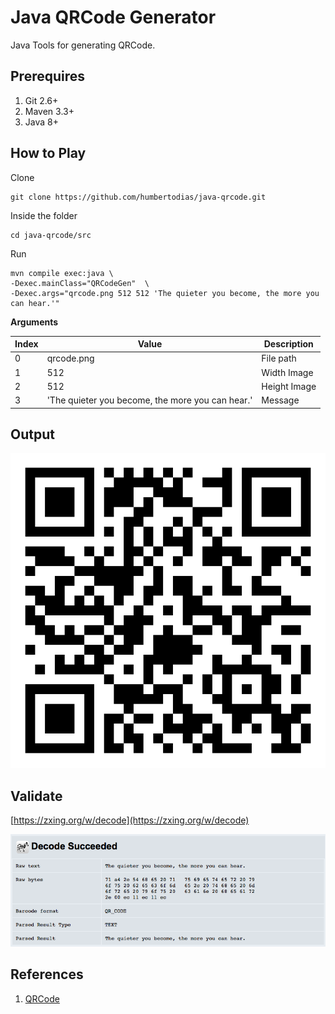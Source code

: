 # Java QRCode Generator

Java Tools for generating QRCode.


## Prerequires

1. Git 2.6+
2. Maven 3.3+
3. Java 8+


## How to Play

Clone

```
git clone https://github.com/humbertodias/java-qrcode.git
```

Inside the folder

```
cd java-qrcode/src
```

Run

```
mvn compile exec:java \
-Dexec.mainClass="QRCodeGen"  \
-Dexec.args="qrcode.png 512 512 'The quieter you become, the more you can hear.'"
```

**Arguments**

Index | Value  | Description
------------- | ------------- | -------------
0 | qrcode.png | File path
1 | 512 | Width Image 
2 | 512 | Height Image
3 | 'The quieter you become, the more you can hear.' | Message

## Output
![Preview](doc/qrcode.png)

## Validate

[https://zxing.org/w/decode](https://zxing.org/w/decode)

![Preview](doc/decode-succeeded.png)


## References

1. [QRCode](https://en.wikipedia.org/wiki/QR_code)
